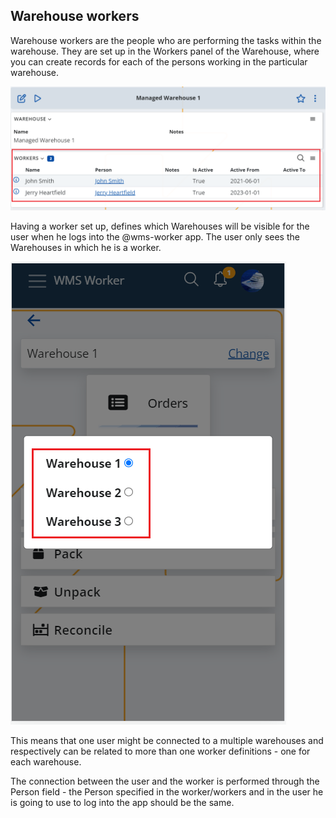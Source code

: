 ## Warehouse workers

Warehouse workers are the people who are performing the tasks within the warehouse. 
They are set up in the Workers panel of the Warehouse, where you can create records for each of the persons working in the particular warehouse.

![Workers Panel](pictures/warehouse-workers-panel.png)

Having a worker set up, defines which Warehouses will be visible for the user when he logs into the @wms-worker app. The user only sees the Warehouses in which he is a worker. 

![Warehouses List in the App](pictures/warehouse-list-worker.png)

This means that one user might be connected to a multiple warehouses and respectively can be related to more than one worker definitions - one for each warehouse.

The connection between the user and the worker is performed through the Person field - the Person specified in the worker/workers and in the user he is going to use to log into the app should be the same. 

